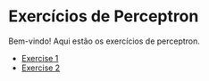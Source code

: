 # Exercícios de Perceptron

Bem-vindo! Aqui estão os exercícios de perceptron.

- [Exercise 1](exercise1/data_generation.md)
- [Exercise 2](exercise2/data_generation.md)
